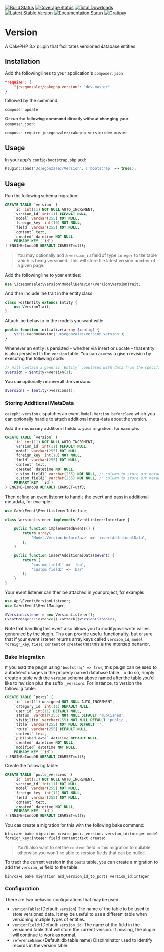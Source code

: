 [![Build Status](https://img.shields.io/travis/josegonzalez/cakephp-version/master.svg?style=flat-square)](https://travis-ci.org/josegonzalez/cakephp-version)
[![Coverage Status](https://img.shields.io/coveralls/josegonzalez/cakephp-version.svg?style=flat-square)](https://coveralls.io/r/josegonzalez/cakephp-version?branch=master)
[![Total Downloads](https://img.shields.io/packagist/dt/josegonzalez/cakephp-version.svg?style=flat-square)](https://packagist.org/packages/josegonzalez/cakephp-version)
[![Latest Stable Version](https://img.shields.io/packagist/v/josegonzalez/cakephp-version.svg?style=flat-square)](https://packagist.org/packages/josegonzalez/cakephp-version)
[![Documentation Status](https://readthedocs.org/projects/cakephp-version/badge/?version=latest&style=flat-square)](https://readthedocs.org/projects/cakephp-version/?badge=latest)
[![Gratipay](https://img.shields.io/gratipay/josegonzalez.svg?style=flat-square)](https://gratipay.com/~josegonzalez/)

# Version

A CakePHP 3.x plugin that facilitates versioned database entities

## Installation

Add the following lines to your application's `composer.json`:

```json
"require": {
    "josegonzalez/cakephp-version": "dev-master"
}
```

followed by the command:

`composer update`

Or run the following command directly without changing your `composer.json`:

`composer require josegonzalez/cakephp-version:dev-master`

## Usage

In your app's `config/bootstrap.php` add:

```php
Plugin::load('Josegonzalez/Version', ['bootstrap' => true]);
```

## Usage

Run the following schema migration:

```sql
CREATE TABLE `version` (
    `id` int(11) NOT NULL AUTO_INCREMENT,
    `version_id` int(11) DEFAULT NULL,
    `model` varchar(255) NOT NULL,
    `foreign_key` int(10) NOT NULL,
    `field` varchar(255) NOT NULL,
    `content` text,
    `created` datetime NOT NULL,
    PRIMARY KEY (`id`)
) ENGINE=InnoDB DEFAULT CHARSET=utf8;
```

> You may optionally add a `version_id` field of type `integer` to the table which is being versioned. This will store the latest version number of a given page.

Add the following line to your entities:

```php
use \Josegonzalez\Version\Model\Behavior\Version\VersionTrait;
```

And then include the trait in the entity class:

```php
class PostEntity extends Entity {
    use VersionTrait;
}
```

Attach the behavior in the models you want with:

```php
public function initialize(array $config) {
    $this->addBehavior('Josegonzalez/Version.Version');
}
```

Whenever an entity is persisted - whether via insert or update - that entity is also persisted to the `version` table. You can access a given revision by executing the following code:

```php
// Will contain a generic `Entity` populated with data from the specified version.
$version = $entity->version(1);
```

You can optionally retrieve all the versions:

```php
$versions = $entity->versions();
```

### Storing Additional MetaData

`cakephp-version` dispatches an event `Model.Version.beforeSave` which you can optionally handle to attach additional meta-data about the version.

Add the necessary additional fields to your migration, for example:

```sql
CREATE TABLE `version` (
    `id` int(11) NOT NULL AUTO_INCREMENT,
    `version_id` int(11) DEFAULT NULL,
    `model` varchar(255) NOT NULL,
    `foreign_key` int(10) NOT NULL,
    `field` varchar(255) NOT NULL,
    `content` text,
    `created` datetime NOT NULL,
    `custom_field1` varchar(255) NOT NULL, /* column to store our metadata */
    `custom_field2` varchar(255) NOT NULL, /* column to store our metadata */
    PRIMARY KEY (`id`)
) ENGINE=InnoDB DEFAULT CHARSET=utf8;
```

Then define an event listener to handle the event and pass in additional metadata, for example:

```php
use Cake\Event\EventListenerInterface;

class VersionListener implements EventListenerInterface {

    public function implementedEvents() {
        return array(
            'Model.Version.beforeSave' => 'insertAdditionalData',
        );
    }

    public function insertAdditionalData($event) {
        return [
            'custom_field1' => 'foo',
            'custom_field2' => 'bar'
        ];
    }
}
```

Your event listener can then be attached in your project, for example:

```php
use App\Event\VersionListener;
use Cake\Event\EventManager;

$VersionListener = new VersionListener();
EventManager::instance()->attach($VersionListener);
```

Note that handling this event also allows you to modify/overwrite values generated by the plugin.
This can provide useful functionality, but ensure that if your event listener returns array keys called
`version_id`, `model`, `foreign_key`, `field`, `content` or `created` that this is the intended behavior.

### Bake Integration

If you load the plugin using `'bootstrap' => true`, this plugin can be used to autodetect usage via the properly named database table. To do so, simply create a table with the `version` schema above named after the table you'd like to revision plus the suffix `_versions`. For instance, to version the following table:

```sql
CREATE TABLE `posts` (
    `id` int(11) unsigned NOT NULL AUTO_INCREMENT,
    `category_id` int(11) DEFAULT NULL,
    `user_id` int(11) DEFAULT NULL,
    `status` varchar(255) NOT NULL DEFAULT 'published',
    `visibility` varchar(255) NOT NULL DEFAULT 'public',
    `title` varchar(255) NOT NULL DEFAULT '',
    `route` varchar(255) DEFAULT NULL,
    `content` text,
    `published_date` datetime DEFAULT NULL,
    `created` datetime NOT NULL,
    `modified` datetime NOT NULL,
    PRIMARY KEY (`id`)
) ENGINE=InnoDB DEFAULT CHARSET=utf8;
```

Create the following table:

```sql
CREATE TABLE `posts_versions` (
    `id` int(11) NOT NULL AUTO_INCREMENT,
    `version_id` int(11) NOT NULL,
    `model` varchar(255) NOT NULL,
    `foreign_key` int(11) NOT NULL,
    `field` varchar(255) NOT NULL,
    `content` text,
    `created` datetime NOT NULL,
    PRIMARY KEY (`id`)
) ENGINE=InnoDB DEFAULT CHARSET=utf8;
```

You can create a migration for this with the following bake command:

```shell
bin/cake bake migration create_posts_versions version_id:integer model foreign_key:integer field content:text created
```

> You'll also want to set the `content` field in this migration to nullable, otherwise you won't be able to version fields that can be nulled.

To track the current version in the `posts` table, you can create a migration to add the `version_id` field to the table:

```shell
bin/cake bake migration add_version_id_to_posts version_id:integer
```

### Configuration

There are two behavior configurations that may be used:

- `versionTable`: (Default: `version`) The name of the table to be used to store versioned data. It may be useful to use a different table when versioning multiple types of entities.
- `versionField`: (Default: `version_id`) The name of the field in the versioned table that will store the current version. If missing, the plugin will continue to work as normal.
- `referenceName`: (Default: db table name) Discriminator used to identify records in the version table.
